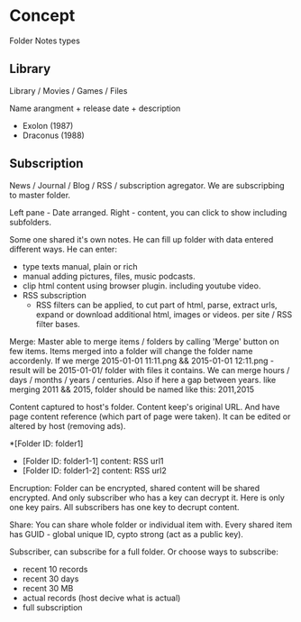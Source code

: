 # Concept

Folder Notes types



## Library

Library / Movies / Games / Files

Name arangment + release date + description

* Exolon (1987)
* Draconus (1988)



## Subscription

News / Journal / Blog / RSS / subscription agregator. We are subscripbing to master folder.

Left pane - Date arranged. Right - content, you can click to show including subfolders.

Some one shared it's own notes. He can fill up folder with data entered different ways.
He can enter:

* type texts manual, plain or rich
* manual adding pictures, files, music podcasts.
* clip html content using browser plugin. including youtube video.
* RSS subscription
  * RSS filters can be applied, to cut part of html, parse, extract urls, expand or download additional html, images or videos. per site / RSS filter bases.

Merge: Master able to merge items / folders by calling 'Merge' button on few items. Items merged into a folder will change the folder name accordenly. If we merge 2015-01-01 11:11.png && 2015-01-01 12:11.png - result will be 2015-01-01/ folder with files it contains. We can merge hours / days / months / years / centuries. Also if here a gap between years. like merging 2011 && 2015, folder should be named like this: 2011,2015

Content captured to host's folder. Content keep's original URL. And have page content reference (which part of page were taken). It can be edited or altered by host (removing ads).

*[Folder ID: folder1]
  * [Folder ID: folder1-1]
content: RSS url1
  * [Folder ID: folder1-2]
content: RSS url2

Encruption: Folder can be encrypted, shared content will be shared encrypted. And only subscriber who has a key can decrypt it. Here is only one key pairs. All subscribers has one key to decrupt content.

Share: You can share whole folder or individual item with. Every shared item has GUID - global unique ID, cypto strong (act as a public key).

Subscriber, can subscribe for a full folder. Or choose ways to subscribe:
* recent 10 records
* recent 30 days
* recent 30 MB
* actual records (host decive what is actual)
* full subscription
